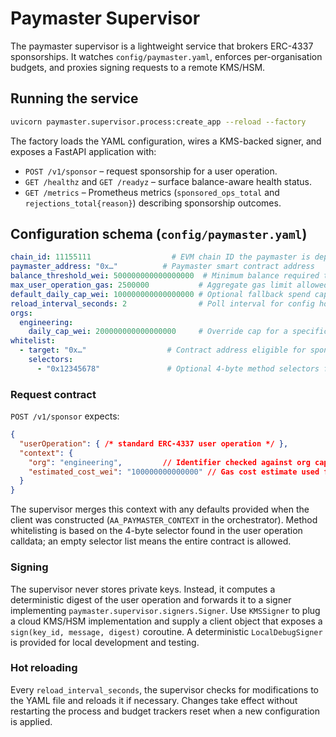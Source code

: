 # Paymaster Supervisor

The paymaster supervisor is a lightweight service that brokers ERC-4337 sponsorships. It
watches `config/paymaster.yaml`, enforces per-organisation budgets, and proxies signing
requests to a remote KMS/HSM.

## Running the service

```bash
uvicorn paymaster.supervisor.process:create_app --reload --factory
```

The factory loads the YAML configuration, wires a KMS-backed signer, and exposes a FastAPI
application with:

- `POST /v1/sponsor` – request sponsorship for a user operation.
- `GET /healthz` and `GET /readyz` – surface balance-aware health status.
- `GET /metrics` – Prometheus metrics (`sponsored_ops_total` and
  `rejections_total{reason}`) describing sponsorship outcomes.

## Configuration schema (`config/paymaster.yaml`)

```yaml
chain_id: 11155111                  # EVM chain ID the paymaster is deployed on
paymaster_address: "0x…"          # Paymaster smart contract address
balance_threshold_wei: 500000000000000000  # Minimum balance required to sponsor
max_user_operation_gas: 2500000           # Aggregate gas limit allowed per userOp
default_daily_cap_wei: 100000000000000000 # Optional fallback spend cap per org
reload_interval_seconds: 2                # Poll interval for config hot reload
orgs:
  engineering:
    daily_cap_wei: 200000000000000000     # Override cap for a specific org
whitelist:
  - target: "0x…"                  # Contract address eligible for sponsorship
    selectors:
      - "0x12345678"               # Optional 4-byte method selectors for the target
```

### Request contract

`POST /v1/sponsor` expects:

```json
{
  "userOperation": { /* standard ERC-4337 user operation */ },
  "context": {
    "org": "engineering",         // Identifier checked against org caps
    "estimated_cost_wei": "100000000000000" // Gas cost estimate used for budgeting
  }
}
```

The supervisor merges this context with any defaults provided when the client was
constructed (`AA_PAYMASTER_CONTEXT` in the orchestrator). Method whitelisting is based on
the 4-byte selector found in the user operation calldata; an empty selector list means the
entire contract is allowed.

### Signing

The supervisor never stores private keys. Instead, it computes a deterministic digest of
the user operation and forwards it to a signer implementing `paymaster.supervisor.signers.Signer`.
Use `KMSSigner` to plug a cloud KMS/HSM implementation and supply a client object that exposes a
`sign(key_id, message, digest)` coroutine. A deterministic `LocalDebugSigner` is provided for
local development and testing.

### Hot reloading

Every `reload_interval_seconds`, the supervisor checks for modifications to the YAML file
and reloads it if necessary. Changes take effect without restarting the process and budget
trackers reset when a new configuration is applied.
